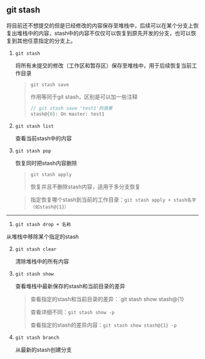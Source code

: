 ## git stash

将目前还不想提交的但是已经修改的内容保存至堆栈中，后续可以在某个分支上恢复出堆栈中的内容，stash中的内容不仅仅可以恢复到原先开发的分支，也可以恢复到其他任意指定的分支上。 

1. `git stash`

   将所有未提交的修改（工作区和暂存区）保存至堆栈中，用于后续恢复当前工作目录

   > `git stash save`
   >
   > 作用等同于git stash，区别是可以加一些注释
   >
   > ```javascript
   > // git stash save 'test1'的效果
   > stash@{0}: On master: test1
   > ```
   >
   
2. `git stash list`

   查看当前stash中的内容

3. `git stash pop`

   恢复同时把stash内容删除

   > `git stash apply`
   >
   > 恢复并且不删除stash内容，适用于多分支恢复
   
   > 指定恢复哪个stash到当前的工作目录：`git stash apply + stash名字（如stash@{1}）`

---

1. `git stash drop + 名称`

  从堆栈中移除某个指定的stash
  
2. `git stash clear`

   清除堆栈中的所有内容

3. `git stash show`

   查看堆栈中最新保存的stash和当前目录的差异

   > 查看指定的stash和当前目录的差异：`git stash show stash@{1}
   >
   > 查看详细不同：`git stash show -p`
   >
   > 查看指定的stash的差异内容：`git stash show stash@{1} -p`

4. `git stash branch`

   从最新的stash创建分支

   

   

   
